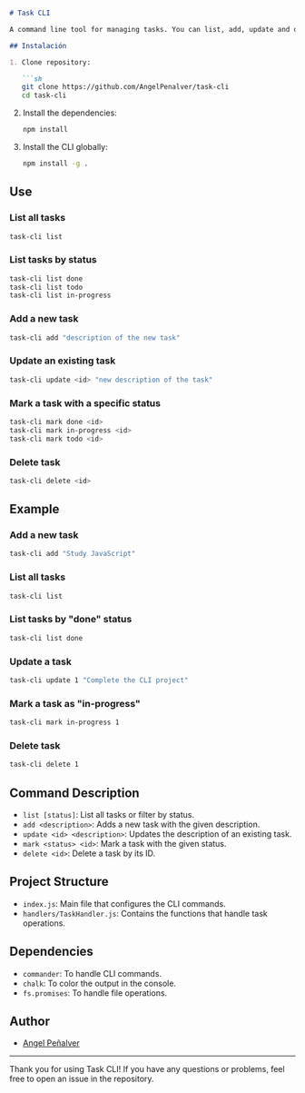 ```markdown
# Task CLI

A command line tool for managing tasks. You can list, add, update and delete tasks, as well as mark tasks with different statuses.

## Instalación

1. Clone repository:

   ```sh
   git clone https://github.com/AngelPenalver/task-cli
   cd task-cli
   ```

2. Install the dependencies:

   ```sh
   npm install
   ```

3. Install the CLI globally:

   ```sh
   npm install -g .
   ```

## Use

### List all tasks

   ```sh
   task-cli list
   ```

### List tasks by status

   ```sh
   task-cli list done
   task-cli list todo
   task-cli list in-progress
   ```

### Add a new task

   ```sh
   task-cli add "description of the new task"
   ```

### Update an existing task

   ```sh
   task-cli update <id> "new description of the task"
   ```

### Mark a task with a specific status

   ```sh
   task-cli mark done <id>
   task-cli mark in-progress <id>
   task-cli mark todo <id>
   ```

### Delete task

   ```sh
   task-cli delete <id>
   ```

## Example

### Add a new task

   ```sh
   task-cli add "Study JavaScript"
   ```

### List all tasks

   ```sh
   task-cli list
   ```

### List tasks by "done" status

   ```sh
   task-cli list done
   ```

### Update a task

   ```sh
   task-cli update 1 "Complete the CLI project"
   ```

### Mark a task as "in-progress"

   ```sh
   task-cli mark in-progress 1
   ```

### Delete task

   ```sh
   task-cli delete 1
   ```

## Command Description

- `list [status]`: List all tasks or filter by status.
- `add <description>`: Adds a new task with the given description.
- `update <id> <description>`: Updates the description of an existing task.
- `mark <status> <id>`: Mark a task with the given status.
- `delete <id>`: Delete a task by its ID.

## Project Structure

- `index.js`: Main file that configures the CLI commands.
- `handlers/TaskHandler.js`: Contains the functions that handle task operations.

## Dependencies

- `commander`: To handle CLI commands.
- `chalk`: To color the output in the console.
- `fs.promises`: To handle file operations.

## Author

- [Angel Peñalver](https://github.com/AngelPenalver)

---

Thank you for using Task CLI! If you have any questions or problems, feel free to open an issue in the repository.
```